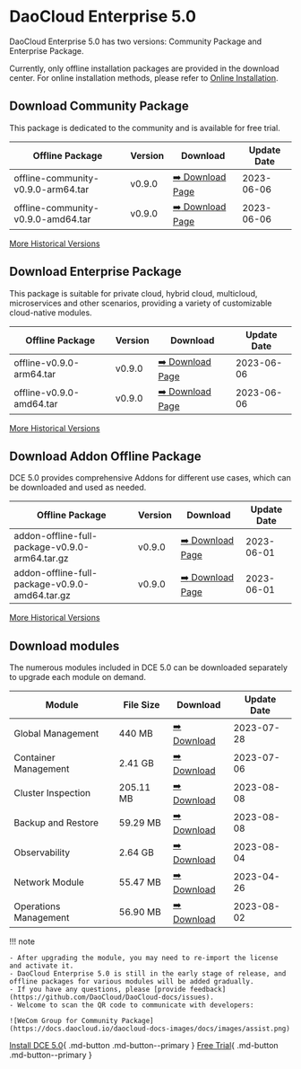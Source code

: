 # DaoCloud Enterprise 5.0

DaoCloud Enterprise 5.0 has two versions: Community Package and Enterprise Package.

Currently, only offline installation packages are provided in the download center. For online installation methods, please refer to [Online Installation](../install/index.md).

## Download Community Package

This package is dedicated to the community and is available for free trial.

| Offline Package                    | Version | Download                                                       | Update Date |
| ---------------------------------- | ------- | -------------------------------------------------------------- | ----------- |
| offline-community-v0.9.0-arm64.tar | v0.9.0  | [:arrow_right: Download Page](./free/dce5-installer-v0.9.0.md) | 2023-06-06  |
| offline-community-v0.9.0-amd64.tar | v0.9.0  | [:arrow_right: Download Page](./free/dce5-installer-v0.9.0.md) | 2023-06-06  |

[More Historical Versions](./free/dce5-installer-history.md)

## Download Enterprise Package

This package is suitable for private cloud, hybrid cloud, multicloud, microservices and other scenarios, providing a variety of customizable cloud-native modules.

| Offline Package          | Version | Download                                                           | Update Date |
| ------------------------ | ------- | ------------------------------------------------------------------ | ----------- |
| offline-v0.9.0-arm64.tar | v0.9.0  | [:arrow_right: Download Page](./business/dce5-installer-v0.9.0.md) | 2023-06-06  |
| offline-v0.9.0-amd64.tar | v0.9.0  | [:arrow_right: Download Page](./business/dce5-installer-v0.9.0.md) | 2023-06-06  |

[More Historical Versions](./business/dce5-installer-history.md)

## Download Addon Offline Package

DCE 5.0 provides comprehensive Addons for different use cases, which can be downloaded and used as needed.

| Offline Package                                | Version | Download                                         | Update Date |
| ---------------------------------------------- | ------- | ------------------------------------------------ | ----------- |
| addon-offline-full-package-v0.9.0-arm64.tar.gz | v0.9.0  | [:arrow_right: Download Page](./addon/v0.9.0.md) | 2023-06-01  |
| addon-offline-full-package-v0.9.0-amd64.tar.gz | v0.9.0  | [:arrow_right: Download Page](./addon/v0.9.0.md) | 2023-06-01  |

[More Historical Versions](./addon/history.md)

## Download modules

The numerous modules included in DCE 5.0 can be downloaded separately to upgrade each module on demand.

| Module                | File Size | Download                                         | Update Date |
| --------------------- | --------- | ------------------------------------------------ | ----------- |
| Global Management     | 440 MB    | [:arrow_right: Download](./modules/ghippo.md)    | 2023-07-28  |
| Container Management  | 2.41 GB   | [:arrow_right: Download](./modules/ghippo.md)    | 2023-07-06  |
| Cluster Inspection    | 205.11 MB | [:arrow_right: Download](./modules/kcollie.md)   | 2023-08-08  |
| Backup and Restore    | 59.29 MB  | [:arrow_right: Download](./modules/kcoral.md)    | 2023-08-08  |
| Observability         | 2.64 GB   | [:arrow_right: Download](./modules/insight.md)   | 2023-08-04  |
| Network Module        | 55.47 MB  | [:arrow_right: Download](./modules/spidernet.md) | 2023-04-26  |
| Operations Management | 56.90 MB  | [:arrow_right: Download](./modules/gmagpie.md)   | 2023-08-02  |

!!! note

    - After upgrading the module, you may need to re-import the license and activate it.
    - DaoCloud Enterprise 5.0 is still in the early stage of release, and offline packages for various modules will be added gradually.
    - If you have any questions, please [provide feedback](https://github.com/DaoCloud/DaoCloud-docs/issues).
    - Welcome to scan the QR code to communicate with developers:

    ![WeCom Group for Community Package](https://docs.daocloud.io/daocloud-docs-images/docs/images/assist.png)

[Install DCE 5.0](../install/index.md){ .md-button .md-button--primary }
[Free Trial](../dce/license0.md){ .md-button .md-button--primary }
